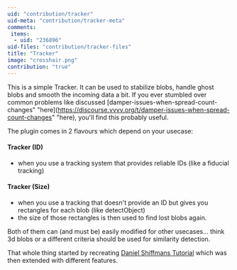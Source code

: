 ```yaml
---
uid: "contribution/tracker"
uid-meta: "contribution/tracker-meta"
comments: 
 items: 
  - uid: "236896"
uid-files: "contribution/tracker-files"
title: "Tracker"
image: "crosshair.png"
contribution: "true"
---
```


This is a simple Tracker. It can be used to stabilize blobs, handle ghost blobs and smooth the incoming data a bit. If you ever stumbled over common problems like discussed [damper-issues-when-spread-count-changes" "here](https://discourse.vvvv.org/t/damper-issues-when-spread-count-changes" "here), you'll find this probably useful.

The plugin comes in 2 flavours which depend on your usecase:
####  Tracker (ID)
* when you use a tracking system that provides reliable IDs (like a fiducial tracking)
####  Tracker (Size)
* when you use a tracking that doesn't provide an ID but gives you rectangles for each blob (like detectObject)
* the size of those rectangles is then used to find lost blobs again.

Both of them can (and must be) easily modified for other usecases... think 3d blobs or a different criteria should be used for similarity detection.

That whole thing started by recreating [Daniel Shiffmans Tutorial](http://shiffman.net/general/2011/04/26/opencv-matching-faces-over-time/) which was then extended with different features.